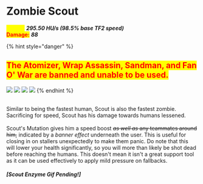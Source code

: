 # Zombie Scout

<mark style="color:yellow;">**Speed:**</mark> _**295.50 HU/s (98.5% base TF2 speed)**_\
<mark style="color:red;">**Damage:**</mark> _**88**_

{% hint style="danger" %}
## <mark style="color:red;">**The Atomizer, Wrap Assassin, Sandman, and Fan O' War are banned and unable to be used.**</mark>

&#x20; ![](../../.gitbook/assets/100px-Item\_icon\_Atomizer.png) ![](../../.gitbook/assets/100px-Item\_icon\_Wrap\_Assassin.png)  ![](<../../.gitbook/assets/100px-Item\_icon\_Sandman (1).png>)   ![](<../../.gitbook/assets/100px-Item\_icon\_Fan\_O'War (1).png>)
{% endhint %}

\
Similar to being the fastest human, Scout is also the fastest zombie. Sacrificing for speed, Scout has his damage towards humans lessened.\
\
Scout's Mutation gives him a speed boost ~~_as well as_ any teammates around him,~~ indicated by a _banner effect_ underneath the user. This is useful for closing in on stallers unexpectedly to make them panic. Do note that this will lower your health significantly, so you will more than likely be shot dead before reaching the humans. This doesn't mean it isn't a great support tool as it can be used effectively to apply mild pressure on fallbacks.

#### _\[Scout Enzyme Gif Pending!]_
